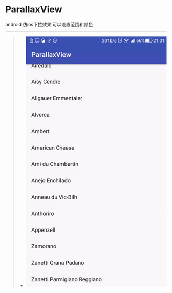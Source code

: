 # ParallaxView
android 仿ios下拉效果
可以设置范围和颜色
***
>* ![image](https://github.com/zgsHighwin/ParallaxView/blob/master/ParallaxRecyclerView.gif)
